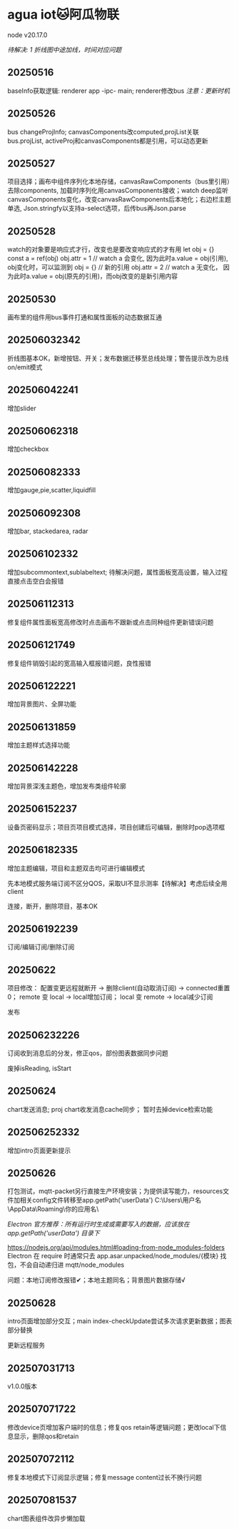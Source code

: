 # agua iot🐱阿瓜物联

node v20.17.0

*待解决: 1 折线图中途加线，时间对应问题*

## 20250516

baseInfo获取逻辑: renderer app -ipc- main; renderer修改bus *注意：更新时机*

## 20250526

bus changeProjInfo; canvasComponents改computed,projList关联bus.projList, activeProj和canvasComponents都是引用，可以动态更新

## 20250527

项目选择；画布中组件序列化本地存储，canvasRawComponents（bus里引用）去除components, 加载时序列化用canvasComponents接收；watch deep监听canvasComponents变化，改变canvasRawComponents后本地化；右边栏主题单选, Json.stringfy以支持a-select选项，后传bus再Json.parse

## 20250528

watch的对象要是响应式才行，改变也是要改变响应式的才有用
let obj = {} 
const a = ref(obj)
obj.attr = 1 // watch a 会变化, 因为此时a.value = obj(引用), obj变化时，可以监测到
obj = {} // 新的引用
obj.attr = 2 // watch a 无变化， 因为此时a.value = obj(原先的引用)，而obj改变的是新引用内容

## 20250530

画布里的组件用bus事件打通和属性面板的动态数据互通

## 202506032342

折线图基本OK，新增按钮、开关；发布数据迁移至总线处理；警告提示改为总线on/emit模式

## 202506042241

增加slider

## 202506062318

增加checkbox

## 202506082333

增加gauge,pie,scatter,liquidfill

## 202506092308

增加bar, stackedarea, radar

## 202506102332

增加subcommontext,sublabeltext; 
待解决问题，属性面板宽高设置，输入过程直接点击空白会报错

## 202506112313

修复组件属性面板宽高修改时点击画布不跟新或点击同种组件更新错误问题

## 202506121749

修复组件销毁引起的宽高输入框报错问题，良性报错

## 202506122221

增加背景图片、全屏功能

## 202506131859

增加主题样式选择功能

## 202506142228

增加背景深浅主题色，增加发布类组件轮廓

## 202506152237

设备页密码显示；项目页项目模式选择，项目创建后可编辑，删除时pop选项框

## 202506182335

增加主题编辑，项目和主题双击均可进行编辑模式

先本地模式服务端订阅不区分QOS，采取UI不显示测率【待解决】考虑后续全用client

连接，断开，删除项目，基本OK

## 202506192239

订阅/编辑订阅/删除订阅

## 20250622

项目修改：
配置变更远程就断开 -> 删除client(自动取消订阅) -> connected重置0；
remote 变 local -> local增加订阅；
local 变 remote -> local减少订阅

发布

## 202506232226

订阅收到消息后的分发，修正qos，部份图表数据同步问题

废掉isReading, isStart

## 20250624

chart发送消息; proj chart收发消息cache同步； 暂时去掉device检索功能

## 202506252332

增加intro页面更新提示

## 20250626

打包测试，mqtt-packet另行直接生产环境安装；为提供读写能力，resources文件加相关config文件转移至app.getPath('userData') C:\Users\用户名\AppData\Roaming\你的应用名\

*Electron 官方推荐：所有运行时生成或需要写入的数据，应该放在 app.getPath('userData') 目录下*

https://nodejs.org/api/modules.html#loading-from-node_modules-folders
Electron 在 require 时通常只去 app.asar.unpacked/node_modules/{模块} 找包，不会自动递归进 mqtt/node_modules

问题：本地订阅修改报错✔；本地主题同名；背景图片数据存储√

## 20250628

intro页面增加部分交互；main index-checkUpdate尝试多次请求更新数据；图表部分替换

更新远程服务

## 202507031713

v1.0.0版本

## 202507071722

修改device页增加客户端时的信息；修复qos retain等逻辑问题；更改local下信息显示，删除qos和retain

## 202507072112

修复本地模式下订阅显示逻辑；修复message content过长不换行问题  

## 202507081537

chart图表组件改异步懒加载
